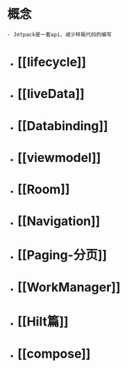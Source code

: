 # 概念
	- Jetpack是一套api，减少样板代码的编写
- # [[lifecycle]]
- # [[liveData]]
- # [[Databinding]]
- # [[viewmodel]]
- # [[Room]]
- # [[Navigation]]
- # [[Paging-分页]]
- # [[WorkManager]]
- # [[Hilt篇]]
- # [[compose]]